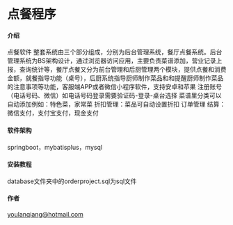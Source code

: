 # 点餐程序

#### 介绍
点餐软件
整套系统由三个部分组成，分别为后台管理系统，餐厅点餐系统。后台管理系统为BS架构设计，通过浏览器访问应用，主要负责菜谱添加，营业记录上报，查询统计等，餐厅点餐又分为前台管理和后厨管理两个模块，提供点餐和消费金额，就餐指导功能（桌号），后厨系统指导厨师制作菜品和和提醒厨师制作菜品的注意事项等功能，客服端APP或者微信小程序软件，支持安卓和苹果
注册账号（电话号码、微信）如电话号码登录需要验证码-登录-桌台选择
菜谱里分类可以自动添加例如：特色菜，家常菜
折扣管理：菜品可自动设置折扣
订单管理
结算：微信支付，支付宝支付，现金支付

#### 软件架构
springboot，mybatisplus，mysql


#### 安装教程
database文件夹中的orderproject.sql为sql文件


#### 作者
youlanqiang@hotmail.com

